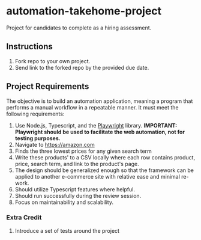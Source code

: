 # automation-takehome-project

Project for candidates to complete as a hiring assessment.

## Instructions

1. Fork repo to your own project.
2. Send link to the forked repo by the provided due date.

## Project Requirements

The objective is to build an automation application, meaning a program that performs a manual workflow in a repeatable manner. It must meet the following requirements:

1. Use Node.js, Typescript, and the [Playwright](https://playwright.dev/) library. **IMPORTANT: Playwright should be used to facilitate the web automation, not for testing purposes.**
2. Navigate to https://amazon.com
3. Finds the three lowest prices for any given search term
4. Write these products' to a CSV locally where each row contains product, price, search term, and link to the product's page.
5. The design should be generalized enough so that the framework can be applied to another e-commerce site with relative ease and minimal re-work.
6. Should utilize Typescript features where helpful.
7. Should run successfully during the review session.
8. Focus on maintainability and scalability.

### Extra Credit

1. Introduce a set of tests around the project
